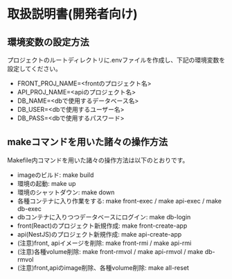 # 取扱説明書(開発者向け)
## 環境変数の設定方法
プロジェクトのルートディレクトリに.envファイルを作成し、下記の環境変数を設定してください。
- FRONT_PROJ_NAME=<frontのプロジェクト名>
- API_PROJ_NAME=<apiのプロジェクト名>
- DB_NAME=<dbで使用するデータベース名>
- DB_USER=<dbで使用するユーザー名>
- DB_PASS=<dbで使用するパスワード>

## makeコマンドを用いた諸々の操作方法
Makefile内コマンドを用いた諸々の操作方法は以下のとおりです。
- imageのビルド: make build
- 環境の起動: make up
- 環境のシャットダウン: make down
- 各種コンテナに入り作業をする: make front-exec / make api-exec / make db-exec
- dbコンテナに入りつつデータベースにログイン: make db-login
- front(React)のプロジェクト新規作成: make front-create-app
- api(NestJS)のプロジェクト新規作成: make api-create-app
- (注意)front, apiイメージを削除: make front-rmi / make api-rmi
- (注意)各種volume削除: make front-rmvol / make api-rmvol / make db-rmvol
- (注意)front,apiのimage削除、各種volume削除: make all-reset
